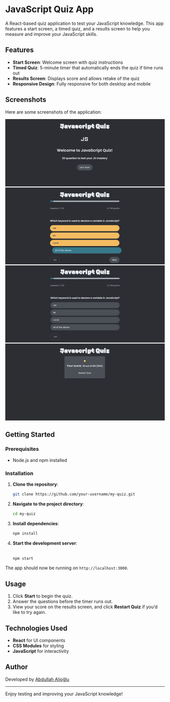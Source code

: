 # JavaScript Quiz App

A React-based quiz application to test your JavaScript knowledge. This app features a start screen, a timed quiz, and a results screen to help you measure and improve your JavaScript skills.

## Features

- **Start Screen**: Welcome screen with quiz instructions
- **Timed Quiz**: 5-minute timer that automatically ends the quiz if time runs out
- **Results Screen**: Displays score and allows retake of the quiz
- **Responsive Design**: Fully responsive for both desktop and mobile

## Screenshots

Here are some screenshots of the application:

![Start Screen](./images/start-screen.png)
![Quiz Screen](./images/quiz-screen1.png)
![Quiz Screen](./images/quiz-screen2.png)
![Results Screen](./images/result-screen.png)

## Getting Started

### Prerequisites

- Node.js and npm installed

### Installation

1. **Clone the repository**:
   ```bash
   git clone https://github.com/your-username/my-quiz.git
   ```
2. **Navigate to the project directory**:
   ```bash
   cd my-quiz
   ```
3. **Install dependencies**:

   ```bash
   npm install

   ```

4. **Start the development server**:

   ```bash

   npm start
   ```

The app should now be running on `http://localhost:3000`.

## Usage

1. Click **Start** to begin the quiz.
2. Answer the questions before the timer runs out.
3. View your score on the results screen, and click **Restart Quiz** if you’d like to try again.

## Technologies Used

- **React** for UI components
- **CSS Modules** for styling
- **JavaScript** for interactivity

## Author

Developed by [Abdullah Alioğlu](https://github.com/AbdllhAlioglu)

---

Enjoy testing and improving your JavaScript knowledge!
